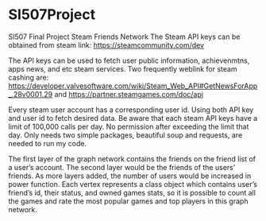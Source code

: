 # SI507Project
SI507 Final Project Steam Friends Network
The Steam API keys can be obtained from steam link: https://steamcommunity.com/dev

The API keys can be used to fetch user public information, achievenmtns, apps news, and etc steam services.
Two frequently weblink for steam cashing are: https://developer.valvesoftware.com/wiki/Steam_Web_API#GetNewsForApp_.28v0001.29
and https://partner.steamgames.com/doc/api

Every steam user account has a corresponding user id. Using both API key and user id to fetch desired data.
Be aware that each steam API keys have a limit of 100,000 calls per day. No permission after exceeding the limit that day.
Only needs two simple packages, beautiful soup and requests, are needed to run my code. 

The first layer of the graph network contains the friends on the friend list of a user’s account. The second layer would be the friends of the users’ friends. As more layers added, the number of users would be increased in power function. Each vertex represents a class object which contains user’s friend’s id, their status, and owned games stats, so it is possible to count all the games and rate the most popular games and top players in this graph network. 

